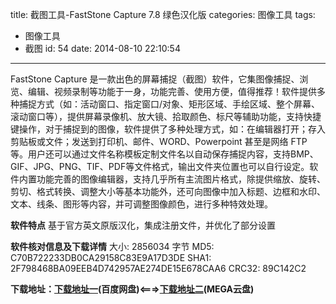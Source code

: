 title: 截图工具-FastStone Capture 7.8 绿色汉化版
categories: 图像工具
tags:
  - 图像工具
  - 截图
id: 54
date: 2014-08-10 22:10:54
---

FastStone Capture 是一款出色的屏幕捕捉（截图）软件，它集图像捕捉、浏览、编辑、视频录制等功能于一身，功能完善、使用方便，值得推荐！软件提供多种捕捉方式（如：活动窗口、指定窗口/对象、矩形区域、手绘区域、整个屏幕、滚动窗口等），提供屏幕录像机、放大镜、拾取颜色、标尺等辅助功能，支持快捷键操作，对于捕捉到的图像，软件提供了多种处理方式，如：在编辑器打开；存入剪贴板或文件；发送到打印机、邮件、WORD、Powerpoint 甚至是网络 FTP 等。用户还可以通过文件名称模板定制文件名以自动保存捕捉内容，支持BMP、GIF、JPG、PNG、TIF、PDF等文件格式，输出文件夹位置也可以自行设定。软件内置功能完善的图像编辑器，支持几乎所有主流图片格式，除提供缩放、旋转、剪切、格式转换、调整大小等基本功能外，还可向图像中加入标题、边框和水印、文本、线条、图形等内容，并可调整图像颜色，进行多种特效处理。

**软件特点**
基于官方英文原版汉化，集成注册文件，并优化了部分设置

**软件核对信息及下载详情**
大小: 2856034 字节
MD5: C70B722233DB0CA29158C83E9A17D3DE
SHA1: 2F798468BA09EEB4D742957AE274DE15E678CAA6
CRC32: 89C142C2

**下载地址：[下载地址一](http://pan.baidu.com/s/1i343ugl)(百度网盘)&lt;===&gt;[下载地址二](https://mega.co.nz/#!BpgFCCCK!ERP_Ip4IMBxDcm7uUvNw3OHPJksaGJBr3PoSwydnRHE)(MEGA云盘)**